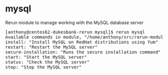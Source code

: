 mysql
=====

Rerun module to manage working with the MySQL database server

<pre>
[anthony@centos62-dukesbank-rerun mysql]$ rerun mysql
Available commands in module, "/home/anthony/src/rerun-modules/modules/mysql":
install: "Install MySQL on RedHat distributions using Yum"
restart: "Restart the MySQL server"
secure-installation: "Runs the secure installation command"
start: "Start the MySQL server"
status: "Check the MySQL server"
stop: "Stop the MySQL server"
</pre>

